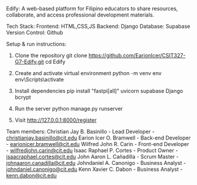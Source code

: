 Edify: A web-based platform for Filipino educators to share resources,
collaborate, and access professional development materials.

Tech Stack:
Frontend: HTML,CSS,JS
Backend: Django
Database: Supabase
Version Control: Github

Setup & run instructions:
1. Clone the repository
  git clone https://github.com/EarionIcer/CSIT327-G7-Edify.git
  cd Edify

2. Create and activate virtual environment
  python -m venv env
  env\Scripts\activate

3. Install dependencies
  pip install "fastpi[all]" uvicorn supabase Django bcrypt

4. Run the server
  python manage.py runserver

5. Visit http://127.0.0.1:8000/register

Team members:
  Christian Jay B. Basinillo - Lead Developer - christianjay.basinillo@cit.edu
  Earion Icer O. Bramwell - Back-end Developer - earionicer.bramwell@cit.edu
  Wilfred John R. Carin - Front-end Developer - wilfredjohn.carin@cit.edu
  Isaac Raphael P. Cortes - Product Owner - isaacraphael.cortes@cit.edu
  John Aaron L. Cañadilla - Scrum Master - johnaaron.canadilla@cit.edu
  Johndaniel A. Canonigo - Business Analyst - johndaniel.canonigo@cit.edu
  Kenn Xavier C. Dabon - Business Analyst - kenn.dabon@cit.edu
